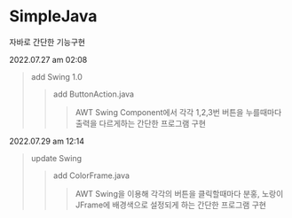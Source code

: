# SimpleJava
자바로 간단한 기능구현  

2022.07.27 am 02:08
>add Swing 1.0  
>>add ButtonAction.java  
>>>AWT Swing Component에서 각각 1,2,3번 버튼을 누를때마다 출력을 다르게하는 간단한 프로그램 구현  


2022.07.29 am 12:14
>update Swing
>>add ColorFrame.java
>>>AWT Swing을 이용해 각각의 버튼을 클릭할때마다 분홍, 노랑이 JFrame에 배경색으로 설정되게 하는 간단한 프로그램 구현
